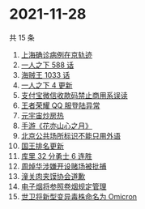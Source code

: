 # 2021-11-28

共 15 条

<!-- BEGIN -->
<!-- 最后更新时间 Sun Nov 28 2021 04:13:34 GMT+0800 (China Standard Time) -->

1. [上海确诊病例在京轨迹](https://www.zhihu.com/search?q=上海确诊)
1. [一人之下 588 话](https://www.zhihu.com/search?q=一人之下)
1. [海贼王 1033 话](https://www.zhihu.com/search?q=海贼王)
1. [一人之下 4 更新](https://www.zhihu.com/search?q=一人之下4)
1. [支付宝微信收款码禁止商用系误读](https://www.zhihu.com/search?q=支付宝微信)
1. [王者荣耀 QQ 服登陆异常](https://www.zhihu.com/search?q=王者荣耀)
1. [元宇宙炒房热](https://www.zhihu.com/search?q=元宇宙)
1. [手游《花亦山心之月》](https://www.zhihu.com/search?q=花亦山心之月)
1. [北京公共场所标识不能只用外语](https://www.zhihu.com/search?q=北京公共场所标识)
1. [国王排名更新](https://www.zhihu.com/search?q=国王排名)
1. [库里 32 分勇士 6 连胜](https://www.zhihu.com/search?q=勇士)
1. [周焯华涉嫌开设赌场被批捕](https://www.zhihu.com/search?q=周焯华)
1. [潼关肉夹馍协会道歉](https://www.zhihu.com/search?q=潼关肉夹馍)
1. [电子烟将参照卷烟规定管理](https://www.zhihu.com/search?q=电子烟)
1. [世卫将新型变异毒株命名为 Omicron](https://www.zhihu.com/search?q=新型变异毒株)

<!-- END -->
